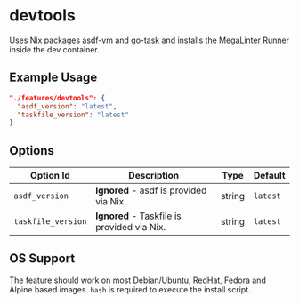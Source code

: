 # devtools

Uses Nix packages [asdf-vm](https://asdf-vm.com/) and [go-task](https://taskfile.dev/#/) and installs the [MegaLinter Runner](https://github.com/oxsecurity/megalinter) inside the dev container.

## Example Usage

```json
"./features/devtools": {
  "asdf_version": "latest",
  "taskfile_version": "latest"
}
```

## Options

| Option Id | Description | Type | Default |
|-----------|-------------|------|---------|
| `asdf_version` | **Ignored** - asdf is provided via Nix. | string | `latest` |
| `taskfile_version` | **Ignored** - Taskfile is provided via Nix. | string | `latest` |

## OS Support

The feature should work on most Debian/Ubuntu, RedHat, Fedora and Alpine based images. `bash` is required to execute the install script.
